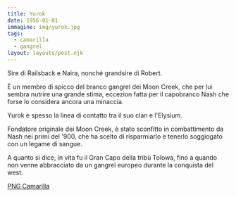 ```yaml
---
title: Yurok
date: 1956-01-01
immagine: img/yurok.jpg
tags:
  - camarilla
  - gangrel
layout: layouts/post.njk
---
```


Sire di Railsback e Naira, nonché grandsire di Robert.

È un membro di spicco del branco gangrel dei Moon Creek, che per lui sembra nutrire una grande stima, eccezion fatta per il capobranco Nash che forse lo considera ancora una minaccia.

Yurok è spesso la linea di contatto tra il suo clan e l'Elysium.

Fondatore originale dei Moon Creek, è stato sconfitto in combattimento da Nash nei primi del '900, che ha scelto di risparmiarlo e tenerlo soggiogato con un legame di sangue.

A quanto si dice, in vita fu il Gran Capo della tribù Tolowa, fino a quando non venne abbracciato da un gangrel europeo durante la conquista del west.

<a href="http://xabacadabra.com/cursed-legacy/png-camarilla.html" class="button back">PNG Camarilla</a>